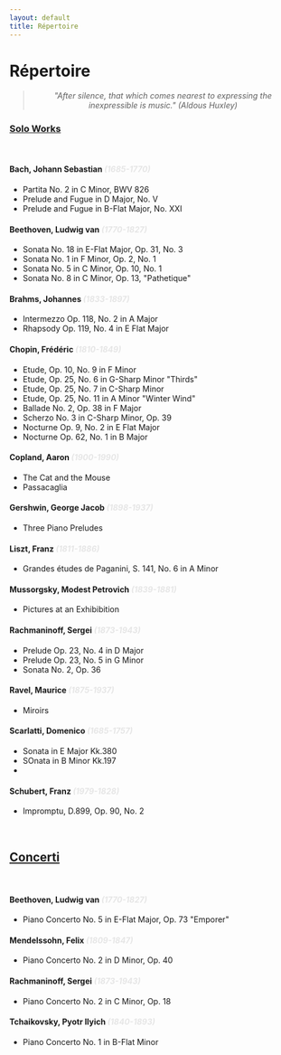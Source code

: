 ```yaml
---
layout: default
title: Répertoire
---
```


<div class="post">
	<h1 class="pageTitle">Répertoire</h1>

<center>
	<blockquote><i>"After silence, that which comes nearest to expressing the inexpressible is music." (Aldous Huxley)</i></blockquote>
</center>

<h3><u>Solo Works</u></h3>
<br />

<h4>Bach, Johann Sebastian <i><span style="color:#e6e6e6">(1685-1770)</span></i></h4>
<ul>
    <li>Partita No. 2 in C Minor, BWV 826</li>
    <li>Prelude and Fugue in D Major, No. V</li>
    <li>Prelude and Fugue in B-Flat Major, No. XXI</li>
</ul>

<h4>Beethoven, Ludwig van <i><span style="color:#e6e6e6">(1770-1827)</span></i></h4>
<ul>
    <li>Sonata No. 18 in E-Flat Major, Op. 31, No. 3</li>
	<li>Sonata No. 1 in F Minor, Op. 2, No. 1</li>
	<li>Sonata No. 5 in C Minor, Op. 10, No. 1</li>
	<li>Sonata No. 8 in C Minor, Op. 13, "Pathetique"</li>
</ul>

<h4>Brahms, Johannes <i><span style="color:#e6e6e6">(1833-1897)</span></i></h4>
<ul>
    <li>Intermezzo Op. 118, No. 2 in A Major</li>
	<li>Rhapsody Op. 119, No. 4 in E Flat Major</li>
</ul>

<h4>Chopin, Frédéric <i><span style="color:#e6e6e6">(1810-1849)</span></i></h4>
<ul>
    <li>Etude, Op. 10, No. 9 in F Minor</li>
	<li>Etude, Op. 25, No. 6 in G-Sharp Minor "Thirds"</li>
	<li>Etude, Op. 25, No. 7 in C-Sharp Minor</li>
	<li>Etude, Op. 25, No. 11 in A Minor "Winter Wind"</li>
	<li>Ballade No. 2, Op. 38 in F Major</li>
	<li>Scherzo No. 3 in C-Sharp Minor, Op. 39</li>
	<li>Nocturne Op. 9, No. 2 in E Flat Major</li>
	<li>Nocturne Op. 62, No. 1 in B Major</li>
</ul>

<h4>Copland, Aaron <i><span style="color:#e6e6e6">(1900-1990)</span></i></h4>
<ul>
    <li>The Cat and the Mouse</li>
	<li>Passacaglia</li>
</ul>

<h4>Gershwin, George Jacob <i><span style="color:#e6e6e6">(1898-1937)</span></i></h4>
<ul>
    <li>Three Piano Preludes</li>
</ul>

<h4>Liszt, Franz <i><span style="color:#e6e6e6">(1811-1886)</span></i></h4>
<ul>
    <li>Grandes études de Paganini, S. 141, No. 6 in A Minor</li>
</ul>
<!--
<h4>Mendelssohn, Felix (1809-1847)</h4>
<ul>
    <li></li>
	<li></li>
</ul>
-->
<h4>Mussorgsky, Modest Petrovich <i><span style="color:#e6e6e6">(1839-1881)</span></i></h4>
<ul>
    <li>Pictures at an Exhibibition</li>
</ul>

<h4>Rachmaninoff, Sergei <i><span style="color:#e6e6e6">(1873-1943)</span></i></h4>
<ul>
    <li>Prelude Op. 23, No. 4 in D Major</li>
	<li>Prelude Op. 23, No. 5 in G Minor</li>
	<li>Sonata No. 2, Op. 36</li>
</ul>

<h4>Ravel, Maurice <i><span style="color:#e6e6e6">(1875-1937)</span></i></h4>
<ul>
    <li>Miroirs</li>
</ul>

<h4>Scarlatti, Domenico <i><span style="color:#e6e6e6">(1685-1757)</span></i></h4>
<ul>
    <li>Sonata in E Major Kk.380</li>
    <li>SOnata in B Minor Kk.197</li>
    <li></li>
</ul>

<h4>Schubert, Franz <i><span style="color:#e6e6e6">(1979-1828)</span></i></h4>
<ul>
    <li>Impromptu, D.899, Op. 90, No. 2</li>
</ul>

<br />
<h2><u>Concerti</u></h2>
<br />

<h4>Beethoven, Ludwig van <i><span style="color:#e6e6e6">(1770-1827)</span></i></h4>
<ul>
    <li>Piano Concerto No. 5 in E-Flat Major, Op. 73 "Emporer"</li>
</ul>

<h4>Mendelssohn, Felix <i><span style="color:#e6e6e6">(1809-1847)</span></i></h4>
<ul>
    <li>Piano Concerto No. 2 in D Minor, Op. 40</li>
</ul>

<h4>Rachmaninoff, Sergei <i><span style="color:#e6e6e6">(1873-1943)</span></i></h4>
<ul>
    <li>Piano Concerto No. 2 in C Minor, Op. 18</li>
</ul>

<h4>Tchaikovsky, Pyotr Ilyich <i><span style="color:#e6e6e6">(1840-1893)</span></i></h4>
<ul>
    <li>Piano Concerto No. 1 in B-Flat Minor</li>
</ul>

<!--
<h4></h4>
<ul>
    <li></li>
	<li></li>
	<li></li>
</ul>
-->

</div>
